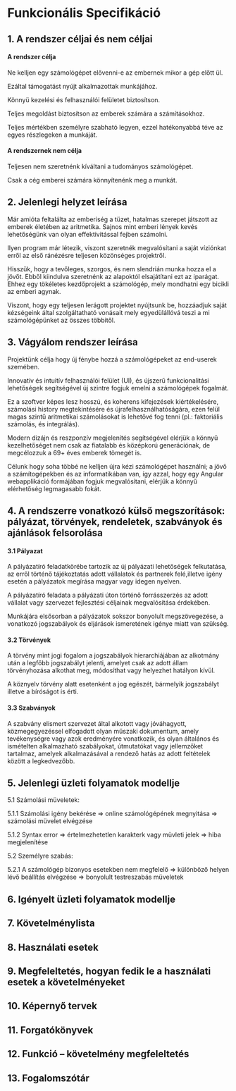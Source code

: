 Funkcionális Specifikáció
=========================

## 1. A rendszer céljai és nem céljai

#### A rendszer célja
Ne kelljen egy számológépet elővenni-e az embernek mikor a gép előtt ül.

Ezáltal támogatást nyújt alkalmazottak munkájához.

Könnyü kezelési és felhasználói felületet biztosítson.

Teljes megoldást biztosítson az emberek számára a számításokhoz.

Teljes mértékben személyre szabható legyen, ezzel hatékonyabbá téve az egyes részlegeken a munkáját.

#### A rendszernek nem célja
Teljesen nem szeretnénk kíváltani a tudományos számológépet.

Csak a cég emberei számára könnyítenénk meg a munkát.

## 2. Jelenlegi helyzet leírása
Már amióta feltalálta az emberiség a tüzet, hatalmas szerepet játszott az emberek életében az aritmetika.
Sajnos mint emberi lények kevés lehetőségünk van olyan effektivitással fejben számolni.

Ilyen program már létezik, viszont szeretnék megvalósítani a saját víziónkat erről az első ránézésre teljesen közönséges projektről.

Hisszük, hogy a tevőleges, szorgos, és nem slendrián munka hozza el a jövőt. Ebből kiindulva szeretnénk az alapoktól elsajátítani ezt az iparágat. 
Ehhez egy tökéletes kezdőprojekt a számológép, mely mondhatni egy bicikli az emberi agynak.

Viszont, hogy egy teljesen lerágott projektet nyújtsunk be, hozzáadjuk saját kézségeink által szolgáltatható vonásait mely egyedülállóvá teszi a mi számológépünket az összes többitől.

## 3. Vágyálom rendszer leírása

Projektünk célja hogy új fénybe hozzá a számológépeket az end-userek szemében.

Innovatív és intuitív felhasználói felület (UI), és újszerű funkcionalitási lehetőségek segítségével új szintre fogjuk emelni a számológépek fogalmát.

Ez a szoftver képes lesz hosszú, és koherens kifejezések kiértékelésére, számolási history megtekintésére és újrafelhasználhatóságára, ezen felül magas szintű aritmetikai számolásokat is lehetővé fog tenni (pl.: faktoriális számolás, és integrálás).

Modern dizájn és reszponzív megjelenítés segítségével elérjük a könnyű kezelhetőséget nem csak az fiatalabb és középkorú generációnak, de megcélozzuk a 69+ éves emberek tömegét is.

Célunk hogy soha többé ne kelljen újra kézi számológépet használni; a jövő a számítogépekben és az informatikában van, így azzal, hogy egy Angular webapplikáció formájában fogjuk megvalósítani, elérjük a könnyű elérhetőség legmagasabb fokát.

## 4. A rendszerre vonatkozó külső megszorítások: pályázat, törvények, rendeletek, szabványok és ajánlások felsorolása
#### 3.1 Pályazat

A pályázatíró feladatkörébe tartozik az új pályázati lehetőségek felkutatása,
az erről történő tájékoztatás adott vállalatok és partnerek felé,illetve igény esetén a pályázatok megírása magyar vagy idegen nyelven. 

A pályázatíró feladata a pályázati úton történő forrásszerzés az adott vállalat vagy szervezet fejlesztési céljainak megvalósítása érdekében.

Munkájára elsősorban a pályázatok sokszor bonyolult megszövegezése, a vonatkozó jogszabályok és eljárások ismeretének igénye miatt van szükség.

#### 3.2 Törvények

A törvény mint jogi fogalom a jogszabályok hierarchiájában az alkotmány után a legfőbb jogszabályt jelenti, amelyet csak az adott állam törvényhozása alkothat meg, módosíthat vagy helyezhet hatályon kívül.

A köznyelv törvény alatt esetenként a jog egészét, bármelyik jogszabályt illetve a bíróságot is érti.

#### 3.3 Szabványok

A szabvány elismert szervezet által alkotott vagy jóváhagyott, közmegegyezéssel elfogadott olyan műszaki dokumentum, amely tevékenységre vagy azok eredményére vonatkozik, és olyan általános és ismételten alkalmazható szabályokat, útmutatókat vagy jellemzőket tartalmaz, amelyek alkalmazásával a rendező hatás az adott feltételek között a legkedvezőbb.

## 5. Jelenlegi üzleti folyamatok modellje

5.1 Számolási müveletek: 

5.1.1 Számolási igény bekérése => online számológépének megnyitása => számolási müvelet elvégzése

5.1.2 Syntax error => értelmezhetetlen karakterk vagy müvleti jelek => hiba megjelenítése 

5.2 Személyre szabás:
 
5.2.1 A számológép bizonyos esetekben nem megfelelő => különböző helyen lévő beállítás elvégzése => bonyolult testreszabás müveletek

## 6. Igényelt üzleti folyamatok modellje
## 7. Követelménylista
## 8. Használati esetek
## 9. Megfeleltetés, hogyan fedik le a használati esetek a követelményeket
## 10. Képernyő tervek
## 11. Forgatókönyvek
## 12. Funkció – követelmény megfeleltetés
## 13. Fogalomszótár
